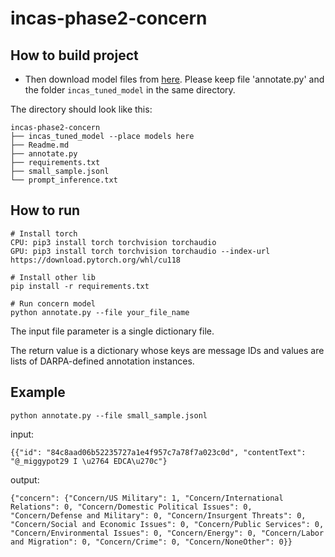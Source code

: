 # incas-phase2-concern

## How to build project

* Then download model files from [here](https://drive.google.com/drive/folders/1zHIxTBD9fcuhva723TjOYNz0qUqok26p?usp=sharing). Please keep file 'annotate.py' and the folder `incas_tuned_model` in the same directory.

The directory should look like this:

````
incas-phase2-concern
├── incas_tuned_model --place models here
├── Readme.md
├── annotate.py
├── requirements.txt
├── small_sample.jsonl
└── prompt_inference.txt

````
## How to run
```
# Install torch
CPU: pip3 install torch torchvision torchaudio
GPU: pip3 install torch torchvision torchaudio --index-url https://download.pytorch.org/whl/cu118

# Install other lib
pip install -r requirements.txt

# Run concern model
python annotate.py --file your_file_name
```

The input file parameter is a single dictionary file.

The return value is a dictionary whose keys are message IDs and values are lists of DARPA-defined annotation instances.

## Example
```
python annotate.py --file small_sample.jsonl
```

input:
```
{{"id": "84c8aad06b52235727a1e4f957c7a78f7a023c0d", "contentText": "@_miggypot29 I \u2764 EDCA\u270c"}
```

output:
```
{"concern": {"Concern/US Military": 1, "Concern/International Relations": 0, "Concern/Domestic Political Issues": 0, "Concern/Defense and Military": 0, "Concern/Insurgent Threats": 0, "Concern/Social and Economic Issues": 0, "Concern/Public Services": 0, "Concern/Environmental Issues": 0, "Concern/Energy": 0, "Concern/Labor and Migration": 0, "Concern/Crime": 0, "Concern/NoneOther": 0}}
```


